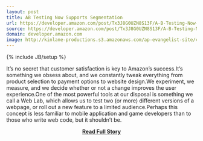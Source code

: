 ```yaml
---
layout: post
title: AB Testing Now Supports Segmentation
url: https://developer.amazon.com/post/Tx3J8G0UZN8S13F/A-B-Testing-Now-Supports-Segmentation.html
source: https://developer.amazon.com/post/Tx3J8G0UZN8S13F/A-B-Testing-Now-Supports-Segmentation.html
domain: developer.amazon.com
image: http://kinlane-productions.s3.amazonaws.com/ap-evangelist-site/curated/screenshots/9376_developer_amazon_com.png
---
```

{% include JB/setup %}<p>It’s no secret that customer satisfaction is key to Amazon’s success.It’s something we obsess about, and we constantly tweak everything from product selection to payment options to website design.We experiment, we measure, and we decide whether or not a change improves the user experience.One of the most powerful tools at our disposal is something we call a Web Lab, which allows us to test two (or more) different versions of a webpage, or roll out a new feature to a limited audience.Perhaps this concept is less familiar to mobile application and game developers than to those who write web code, but it shouldn’t be.</p>
<center><p><a href="https://developer.amazon.com/post/Tx3J8G0UZN8S13F/A-B-Testing-Now-Supports-Segmentation.html" style='padding:25px; font-sze:18px; font-weight: bold;'>Read Full Story</a></p></center>

